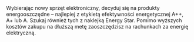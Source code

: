 ---
layout: nothing
categories: Zakupy
tags: tip
body: Wybierając nowy sprzęt elektroniczny, decyduj się na produkty energooszczędne – najlepiej z etykietą efektywności energetycznej A++, A+ lub A. Szukaj również tych z naklejką Energy Star. Pomimo wyższych kosztów zakupu na dłuższą metę zaoszczędzisz na rachunkach za energię elektryczną.
---